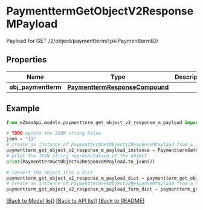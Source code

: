 # PaymenttermGetObjectV2ResponseMPayload

Payload for GET /2/object/paymentterm/{pkiPaymenttermID}

## Properties

Name | Type | Description | Notes
------------ | ------------- | ------------- | -------------
**obj_paymentterm** | [**PaymenttermResponseCompound**](PaymenttermResponseCompound.md) |  | 

## Example

```python
from eZmaxApi.models.paymentterm_get_object_v2_response_m_payload import PaymenttermGetObjectV2ResponseMPayload

# TODO update the JSON string below
json = "{}"
# create an instance of PaymenttermGetObjectV2ResponseMPayload from a JSON string
paymentterm_get_object_v2_response_m_payload_instance = PaymenttermGetObjectV2ResponseMPayload.from_json(json)
# print the JSON string representation of the object
print(PaymenttermGetObjectV2ResponseMPayload.to_json())

# convert the object into a dict
paymentterm_get_object_v2_response_m_payload_dict = paymentterm_get_object_v2_response_m_payload_instance.to_dict()
# create an instance of PaymenttermGetObjectV2ResponseMPayload from a dict
paymentterm_get_object_v2_response_m_payload_form_dict = paymentterm_get_object_v2_response_m_payload.from_dict(paymentterm_get_object_v2_response_m_payload_dict)
```
[[Back to Model list]](../README.md#documentation-for-models) [[Back to API list]](../README.md#documentation-for-api-endpoints) [[Back to README]](../README.md)


